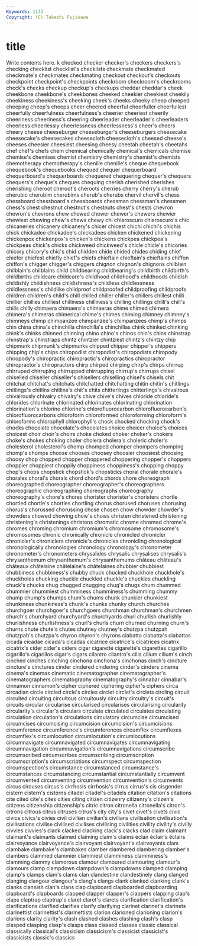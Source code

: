 ```yaml
---
Keywords: 1133 
Copyright: (C) Takeshi Fujisawa
---
```


# title

Write contents here.
k checked checker checker's checkers checkers's checking checklist checklist's checklists
checkmate checkmated checkmate's checkmates checkmating checkout checkout's checkouts checkpoint checkpoint's
checkpoints checkroom checkroom's checkrooms check's checks checkup checkup's checkups cheddar
cheddar's cheek cheekbone cheekbone's cheekbones cheeked cheekier cheekiest cheekily cheekiness
cheekiness's cheeking cheek's cheeks cheeky cheep cheeped cheeping cheep's cheeps
cheer cheered cheerful cheerfuller cheerfullest cheerfully cheerfulness cheerfulness's cheerier cheeriest
cheerily cheeriness cheeriness's cheering cheerleader cheerleader's cheerleaders cheerless cheerlessly cheerlessness
cheerlessness's cheer's cheers cheery cheese cheeseburger cheeseburger's cheeseburgers cheesecake cheesecake's
cheesecakes cheesecloth cheesecloth's cheesed cheese's cheeses cheesier cheesiest cheesing cheesy
cheetah cheetah's cheetahs chef chef's chefs chem chemical chemically chemical's
chemicals chemise chemise's chemises chemist chemistry chemistry's chemist's chemists chemotherapy
chemotherapy's chenille chenille's cheque chequebook chequebook's chequebooks chequed chequer chequerboard
chequerboard's chequerboards chequered chequering chequer's chequers chequers's cheque's cheques chequing
cherish cherished cherishes cherishing cheroot cheroot's cheroots cherries cherry cherry's
cherub cherubic cherubim cherubims cherub's cherubs chervil chervil's chess chessboard
chessboard's chessboards chessman chessman's chessmen chess's chest chestnut chestnut's chestnuts
chest's chests chevron chevron's chevrons chew chewed chewer chewer's chewers
chewier chewiest chewing chew's chews chewy chi chiaroscuro chiaroscuro's chic
chicaneries chicanery chicanery's chicer chicest chichi chichi's chichis chick chickadee
chickadee's chickadees chicken chickened chickening chickenpox chickenpox's chicken's chickens chickpea
chickpea's chickpeas chick's chicks chickweed chickweed's chicle chicle's chicories chicory
chicory's chic's chid chidden chide chided chides chiding chief chiefer
chiefest chiefly chief's chiefs chieftain chieftain's chieftains chiffon chiffon's chigger
chigger's chiggers chignon chignon's chignons chilblain chilblain's chilblains child childbearing
childbearing's childbirth childbirth's childbirths childcare childcare's childhood childhood's childhoods childish
childishly childishness childishness's childless childlessness childlessness's childlike childproof childproofed childproofing
childproofs children children's child's chill chilled chiller chiller's chillers chillest
chilli chillier chillies chilliest chilliness chilliness's chilling chillings chilli's chill's
chills chilly chimaera chimaera's chimaeras chime chimed chimera chimera's chimeras
chimerical chime's chimes chiming chimney chimney's chimneys chimp chimpanzee chimpanzee's
chimpanzees chimp's chimps chin china china's chinchilla chinchilla's chinchillas chink
chinked chinking chink's chinks chinned chinning chino chino's chinos chin's
chins chinstrap chinstrap's chinstraps chintz chintzier chintziest chintz's chintzy chip
chipmunk chipmunk's chipmunks chipped chipper chipper's chippers chipping chip's chips
chiropodist chiropodist's chiropodists chiropody chiropody's chiropractic chiropractic's chiropractics chiropractor chiropractor's
chiropractors chirp chirped chirping chirp's chirps chirrup chirruped chirruping chirrupped
chirrupping chirrup's chirrups chisel chiselled chiseller chiseller's chisellers chiselling chisel's
chisels chit chitchat chitchat's chitchats chitchatted chitchatting chitin chitin's chitlings
chitlings's chitlins chitlins's chit's chits chitterlings chitterlings's chivalrous chivalrously chivalry
chivalry's chive chive's chives chloride chloride's chlorides chlorinate chlorinated chlorinates
chlorinating chlorination chlorination's chlorine chlorine's chlorofluorocarbon chlorofluorocarbon's chlorofluorocarbons chloroform chloroformed
chloroforming chloroform's chloroforms chlorophyll chlorophyll's chock chocked chocking chock's chocks
chocolate chocolate's chocolates choice choicer choice's choices choicest choir choir's
choirs choke choked choker choker's chokers choke's chokes choking choler
cholera cholera's choleric choler's cholesterol cholesterol's chomp chomped chomper chompers
chomping chomp's chomps choose chooses choosey choosier choosiest choosing choosy
chop chopped chopper choppered choppering chopper's choppers choppier choppiest choppily
choppiness choppiness's chopping choppy chop's chops chopstick chopstick's chopsticks choral
chorale chorale's chorales choral's chorals chord chord's chords chore choreograph
choreographed choreographer choreographer's choreographers choreographic choreographing choreographs choreography choreography's chore's
chores chorister chorister's choristers chortle chortled chortle's chortles chortling chorus
chorused choruses chorusing chorus's chorussed chorussing chose chosen chow chowder
chowder's chowders chowed chowing chow's chows christen christened christening christening's
christenings christens chromatic chrome chromed chrome's chromes chroming chromium chromium's
chromosome chromosome's chromosomes chronic chronically chronicle chronicled chronicler chronicler's chroniclers
chronicle's chronicles chronicling chronological chronologically chronologies chronology chronology's chronometer chronometer's
chronometers chrysalides chrysalis chrysalises chrysalis's chrysanthemum chrysanthemum's chrysanthemums château château's
châteaux châtelaine châtelaine's châtelaines chubbier chubbiest chubbiness chubbiness's chubby chuck
chucked chuckhole chuckhole's chuckholes chucking chuckle chuckled chuckle's chuckles chuckling
chuck's chucks chug chugged chugging chug's chugs chum chummed chummier
chummiest chumminess chumminess's chumming chummy chump chump's chumps chum's chums
chunk chunkier chunkiest chunkiness chunkiness's chunk's chunks chunky church churches
churchgoer churchgoer's churchgoers churchman churchman's churchmen church's churchyard churchyard's churchyards
churl churlish churlishly churlishness churlishness's churl's churls churn churned churning
churn's churns chute chute's chutes chutney chutney's chutzpa chutzpah chutzpah's
chutzpa's chyron chyron's chyrons ciabatta ciabatta's ciabattas cicada cicadae cicada's
cicadas cicatrice cicatrice's cicatrices cicatrix cicatrix's cider cider's ciders cigar
cigarette cigarette's cigarettes cigarillo cigarillo's cigarillos cigar's cigars cilantro cilantro's
cilia cilium cilium's cinch cinched cinches cinching cinchona cinchona's cinchonas
cinch's cincture cincture's cinctures cinder cindered cindering cinder's cinders cinema
cinema's cinemas cinematic cinematographer cinematographer's cinematographers cinematography cinematography's cinnabar cinnabar's
cinnamon cinnamon's cipher ciphered ciphering cipher's ciphers circa circadian circle
circled circle's circles circlet circlet's circlets circling circuit circuited circuiting
circuitous circuitously circuitry circuitry's circuit's circuits circular circularise circularised circularises
circularising circularity circularity's circular's circulars circulate circulated circulates circulating circulation
circulation's circulations circulatory circumcise circumcised circumcises circumcising circumcision circumcision's circumcisions
circumference circumference's circumferences circumflex circumflexes circumflex's circumlocution circumlocution's circumlocutions circumnavigate
circumnavigated circumnavigates circumnavigating circumnavigation circumnavigation's circumnavigations circumscribe circumscribed circumscribes circumscribing
circumscription circumscription's circumscriptions circumspect circumspection circumspection's circumstance circumstanced circumstance's circumstances
circumstancing circumstantial circumstantially circumvent circumvented circumventing circumvention circumvention's circumvents circus
circuses circus's cirrhosis cirrhosis's cirrus cirrus's cis cisgender cistern cistern's
cisterns citadel citadel's citadels citation citation's citations cite cited cite's
cites cities citing citizen citizenry citizenry's citizen's citizens citizenship citizenship's
citric citron citronella citronella's citron's citrons citrous citrus citruses citrus's
city city's civet civet's civets civic civics civics's civies civil
civilian civilian's civilians civilisation civilisation's civilisations civilise civilised civilises civilising
civilities civility civility's civilly civvies civvies's clack clacked clacking clack's
clacks clad claim claimant claimant's claimants claimed claiming claim's claims
éclair éclair's éclairs clairvoyance clairvoyance's clairvoyant clairvoyant's clairvoyants clam clambake
clambake's clambakes clamber clambered clambering clamber's clambers clammed clammier clammiest
clamminess clamminess's clamming clammy clamorous clamour clamoured clamouring clamour's clamours
clamp clampdown clampdown's clampdowns clamped clamping clamp's clamps clam's clams
clan clandestine clandestinely clang clanged clanging clangour clangour's clang's clangs
clank clanked clanking clank's clanks clannish clan's clans clap clapboard
clapboarded clapboarding clapboard's clapboards clapped clapper clapper's clappers clapping clap's
claps claptrap claptrap's claret claret's clarets clarification clarification's clarifications clarified
clarifies clarify clarifying clarinet clarinet's clarinets clarinettist clarinettist's clarinettists clarion
clarioned clarioning clarion's clarions clarity clarity's clash clashed clashes clashing
clash's clasp clasped clasping clasp's clasps class classed classes classic
classical classically classical's classicism classicism's classicist classicist's classicists classic's classics
